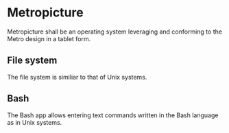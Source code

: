 # Metropicture

Metropicture shall be an operating system leveraging and conforming to the Metro design in a tablet form.

## File system

The file system is similiar to that of Unix systems.

## Bash

The Bash app allows entering text commands written in the Bash language as in Unix systems.
